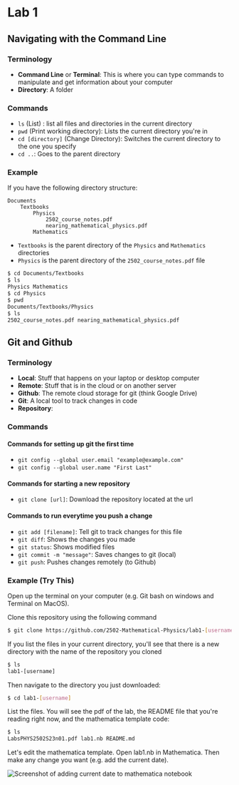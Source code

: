 # Lab 1

## Navigating with the Command Line

### Terminology
* **Command Line** or **Terminal**: This is where you can type commands to manipulate and get information about your computer
* **Directory**: A folder

### Commands
* `ls` (List) : list all files and directories in the current directory
* `pwd` (Print working directory): Lists the current directory you're in
* `cd [directory]` (Change Directory): Switches the current directory to the one you specify
* `cd ..`: Goes to the parent directory

### Example
If you have the following directory structure:
```
Documents
	Textbooks
		Physics
			2502_course_notes.pdf
			nearing_mathematical_physics.pdf
		Mathematics
```
* `Textbooks` is the parent directory of the `Physics` and `Mathematics` directories
* `Physics` is the parent directory of the `2502_course_notes.pdf` file

```bash
$ cd Documents/Textbooks
$ ls
Physics Mathematics
$ cd Physics
$ pwd
Documents/Textbooks/Physics
$ ls
2502_course_notes.pdf nearing_mathematical_physics.pdf
```

## Git and Github
### Terminology
* **Local**: Stuff that happens on your laptop or desktop computer
* **Remote**: Stuff that is in the cloud or on another server
* **Github**: The remote cloud storage for git (think Google Drive)
* **Git**: A local tool to track changes in code
* **Repository**: 

### Commands
#### Commands for setting up git the first time
* `git config --global user.email "example@example.com"`
* `git config --global user.name "First Last"`

#### Commands for starting a new repository
* `git clone [url]`: Download the repository located at the url

#### Commands to run everytime you push a change
* `git add [filename]`: Tell git to track changes for this file
* `git diff`: Shows the changes you made
* `git status`: Shows modified files
* `git commit -m "message"`: Saves changes to git (local)
* `git push`: Pushes changes remotely (to Github)

### Example (Try This)
Open up the terminal on your computer (e.g. Git bash on windows and Terminal on MacOS).

Clone this repository using the following command
```bash
$ git clone https://github.com/2502-Mathematical-Physics/lab1-[username]
```

If you list the files in your current directory, you'll see that there is a new directory with the name of the repository you cloned
```bash
$ ls
lab1-[username]
```

Then navigate to the directory you just downloaded:
```bash
$ cd lab1-[username]
```

List the files. You will see the pdf of the lab, the README file that you're reading right now, and the mathematica template code:
```bash
$ ls
LabsPHYS2502S23n01.pdf lab1.nb README.md 
```

Let's edit the mathematica template. Open lab1.nb in Mathematica. Then make any change you want (e.g. add the current date).

![Screenshot of adding current date to mathematica notebook](https://user-images.githubusercontent.com/21135985/213498239-63ebd628-de9f-47e3-90bf-6ac31f7a5943.png)


